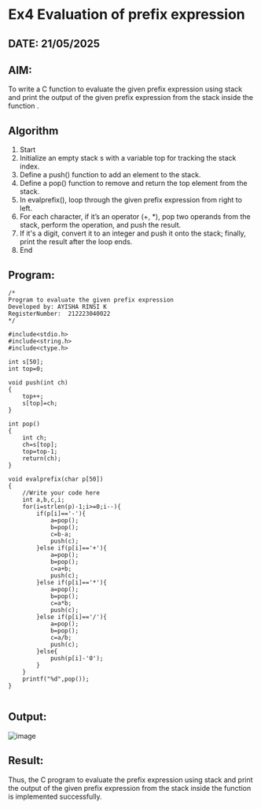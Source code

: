 # Ex4 Evaluation of prefix expression
## DATE: 21/05/2025
## AIM:
To write a C function to evaluate the given prefix expression using stack and print the output of the given prefix expression from the stack inside the function . 

## Algorithm
1. Start 
2. Initialize an empty stack s with a variable top for tracking the stack index. 
3. Define a push() function to add an element to the stack. 
4. Define a pop() function to remove and return the top element from the stack. 
5. In evalprefix(), loop through the given prefix expression from right to left. 
6. For each character, if it’s an operator (+, *), pop two operands from the stack, perform the 
operation, and push the result. 
7. If it's a digit, convert it to an integer and push it onto the stack; finally, print the result after 
the loop ends. 
8. End   

## Program:
```
/*
Program to evaluate the given prefix expression
Developed by: AYISHA RINSI K
RegisterNumber:  212223040022
*/

#include<stdio.h>
#include<string.h>
#include<ctype.h>

int s[50];
int top=0;

void push(int ch)
{
	top++;
	s[top]=ch;
}

int pop()
{
	int ch;
	ch=s[top];
	top=top-1;
	return(ch);
}

void evalprefix(char p[50])
{
    //Write your code here 
    int a,b,c,i;
    for(i=strlen(p)-1;i>=0;i--){
        if(p[i]=='-'){
            a=pop();
            b=pop();
            c=b-a;
            push(c);
        }else if(p[i]=='+'){
            a=pop();
            b=pop();
            c=a+b;
            push(c);
        }else if(p[i]=='*'){
            a=pop();
            b=pop();
            c=a*b;
            push(c);
        }else if(p[i]=='/'){
            a=pop();
            b=pop();
            c=a/b;
            push(c);
        }else{
            push(p[i]-'0');
        }
    }
    printf("%d",pop());
}


```

## Output:

![image](https://github.com/user-attachments/assets/d9c92810-848e-49c6-a9b2-facbe2672c31)


## Result:
Thus, the C program to evaluate the prefix expression using stack and print the output of the given prefix expression from the stack inside the function is implemented successfully.
